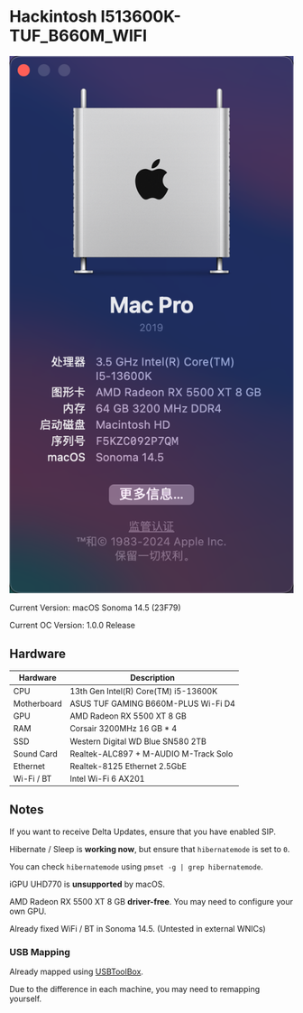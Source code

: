 # Hackintosh I513600K-TUF_B660M_WIFI

![About](about.png)

Current Version: macOS Sonoma 14.5 (23F79)

Current OC Version: 1.0.0 Release

## Hardware

| Hardware | Description |
|----------|-------------|
| CPU      | 13th Gen Intel(R) Core(TM) i5-13600K |
| Motherboard | ASUS TUF GAMING B660M-PLUS Wi-Fi D4 |
| GPU      | AMD Radeon RX 5500 XT 8 GB |
| RAM      | Corsair 3200MHz 16 GB * 4 |
| SSD      | Western Digital WD Blue SN580 2TB |
| Sound Card | Realtek-ALC897 + M-AUDIO M-Track Solo |
| Ethernet | Realtek-8125 Ethernet 2.5GbE |
| Wi-Fi / BT | Intel Wi-Fi 6 AX201 |

## Notes

If you want to receive Delta Updates, ensure that you have enabled SIP.

Hibernate / Sleep is **working now**, but ensure that `hibernatemode` is set to `0`.

You can check `hibernatemode` using `pmset -g | grep hibernatemode`.

iGPU UHD770 is **unsupported** by macOS.

AMD Radeon RX 5500 XT 8 GB **driver-free**. You may need to configure your own GPU.

Already fixed WiFi / BT in Sonoma 14.5. (Untested in external WNICs)

### USB Mapping

Already mapped using [USBToolBox](https://github.com/USBToolBox/tool).

Due to the difference in each machine, you may need to remapping yourself.
